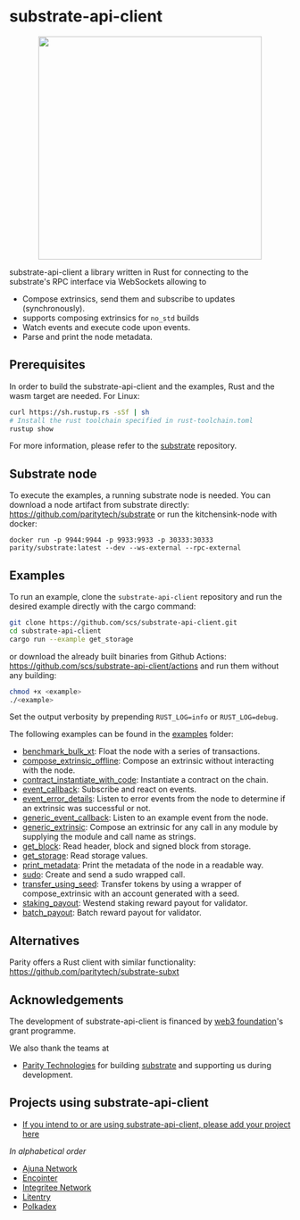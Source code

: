 # substrate-api-client

<p align="center">
<img src=./web3_foundation_grants_badge_black.svg width = 400>
</p>

substrate-api-client a library written in Rust for connecting to the substrate's RPC interface via WebSockets allowing to

* Compose extrinsics, send them and subscribe to updates (synchronously).
* supports composing extrinsics for `no_std` builds
* Watch events and execute code upon events.
* Parse and print the node metadata.

## Prerequisites

In order to build the substrate-api-client and the examples, Rust and the wasm target are needed. For Linux:
```bash
curl https://sh.rustup.rs -sSf | sh
# Install the rust toolchain specified in rust-toolchain.toml
rustup show
```
For more information, please refer to the [substrate](https://github.com/paritytech/substrate) repository.

## Substrate node

To execute the examples, a running substrate node is needed. You can download a node artifact from substrate directly: https://github.com/paritytech/substrate
or run the kitchensink-node with docker:

```
docker run -p 9944:9944 -p 9933:9933 -p 30333:30333 parity/substrate:latest --dev --ws-external --rpc-external
```

## Examples

To run an example, clone the `substrate-api-client` repository and run the desired example directly with the cargo command:

```bash
git clone https://github.com/scs/substrate-api-client.git
cd substrate-api-client
cargo run --example get_storage
```
or download the already built binaries from Github Actions: https://github.com/scs/substrate-api-client/actions and run them without any building:

```bash
chmod +x <example>
./<example>
```


Set the output verbosity by prepending `RUST_LOG=info` or `RUST_LOG=debug`.

The following examples can be found in the [examples](/examples) folder:

* [benchmark_bulk_xt](/examples/benchmark_bulk_xt.rs): Float the node with a series of transactions.
* [compose_extrinsic_offline](/examples/compose_extrinsic_offline.rs): Compose an extrinsic without interacting with the node.
* [contract_instantiate_with_code](/examples/contract_instantiate_with_code.rs): Instantiate a contract on the chain.
* [event_callback](/examples/event_callback.rs): Subscribe and react on events.
* [event_error_details](/examples/event_error_details.rs): Listen to error events from the node to determine if an extrinsic was successful or not.
* [generic_event_callback](/examples/generic_event_callback.rs): Listen to an example event from the node.
* [generic_extrinsic](/examples/generic_extrinsic.rs): Compose an extrinsic for any call in any module by supplying the module and call name as strings.
* [get_block](/examples/get_block.rs): Read header, block and signed block from storage.
* [get_storage](/examples/get_storage.rs): Read storage values.
* [print_metadata](/examples/print_metadata.rs): Print the metadata of the node in a readable way.
* [sudo](/examples/sudo.rs): Create and send a sudo wrapped call.
* [transfer_using_seed](/examples/transfer_using_seed.rs): Transfer tokens by using a wrapper of compose_extrinsic with an account generated with a seed.
* [staking_payout](/src/examples/staking_payout.rs): Westend staking reward payout for validator.
* [batch_payout](/src/examples/staking_payout.rs): Batch reward payout for validator.

## Alternatives

Parity offers a Rust client with similar functionality: https://github.com/paritytech/substrate-subxt

## Acknowledgements

The development of substrate-api-client is financed by [web3 foundation](https://web3.foundation/)'s grant programme.

We also thank the teams at

* [Parity Technologies](https://www.parity.io/) for building [substrate](https://github.com/paritytech/substrate) and supporting us during development.

## Projects using substrate-api-client
- [If you intend to or are using substrate-api-client, please add your project here](https://github.com/scs/substrate-api-client/edit/master/README.md)

_In alphabetical order_

- [Ajuna Network](https://github.com/ajuna-network)
- [Encointer](https://github.com/encointer)
- [Integritee Network](https://github.com/integritee-network)
- [Litentry](https://github.com/litentry)
- [Polkadex](https://github.com/Polkadex-Substrate)
